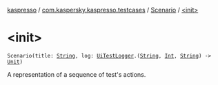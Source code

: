 [kaspresso](../../index.md) / [com.kaspersky.kaspresso.testcases](../index.md) / [Scenario](index.md) / [&lt;init&gt;](./-init-.md)

# &lt;init&gt;

`Scenario(title: `[`String`](https://kotlinlang.org/api/latest/jvm/stdlib/kotlin/-string/index.html)`, log: `[`UiTestLogger`](../../com.kaspersky.kaspresso.logger/-ui-test-logger/index.md)`.(`[`String`](https://kotlinlang.org/api/latest/jvm/stdlib/kotlin/-string/index.html)`, `[`Int`](https://kotlinlang.org/api/latest/jvm/stdlib/kotlin/-int/index.html)`, `[`String`](https://kotlinlang.org/api/latest/jvm/stdlib/kotlin/-string/index.html)`) -> `[`Unit`](https://kotlinlang.org/api/latest/jvm/stdlib/kotlin/-unit/index.html)`)`

A representation of a sequence of test's actions.


